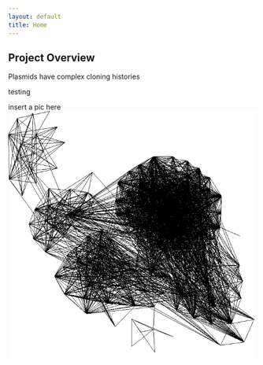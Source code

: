 ```yaml
---
layout: default
title: Home
---
```


## Project Overview

Plasmids have complex cloning histories

testing

insert a pic here ![test_image](images/Picture2.png)

